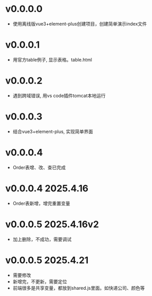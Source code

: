 # v0.0.0.0
- 使用离线版vue3+element-plus创建项目，创建简单演示index文件
# v0.0.0.1
- 用官方table例子, 显示表格。table.html
# v0.0.0.2
- 遇到跨域错误, 用vs code插件tomcat本地运行
# v0.0.0.3
- 结合vue3+element-plus, 实现简单界面
# v0.0.0.4
- Order表增、改、查已完成
# v0.0.0.4 2025.4.16
- Order表新增，增完重置变量
# v0.0.0.5 2025.4.16v2
- 加上删除，不成功，需要调试

# v0.0.0.5 2025.4.21 
- 需要修改
- 新增完，不更新，需要定位
- 前端很多是共享变量，都放到shared.js里面。如快递公司、颜色等
